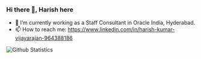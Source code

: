 ### Hi there 👋, Harish here

- 🌱 I’m currently working as a Staff Consultant in Oracle India, Hyderabad.
- 📫 How to reach me: https://www.linkedin.com/in/harish-kumar-vijayarajan-964388186
<img align="left" alt="Github Statistics" src="https://github-readme-stats.vercel.app/api?username=Harishkumar01&show_icons=true&hide_border=true&include_all_commits=true&count_private=true" />


